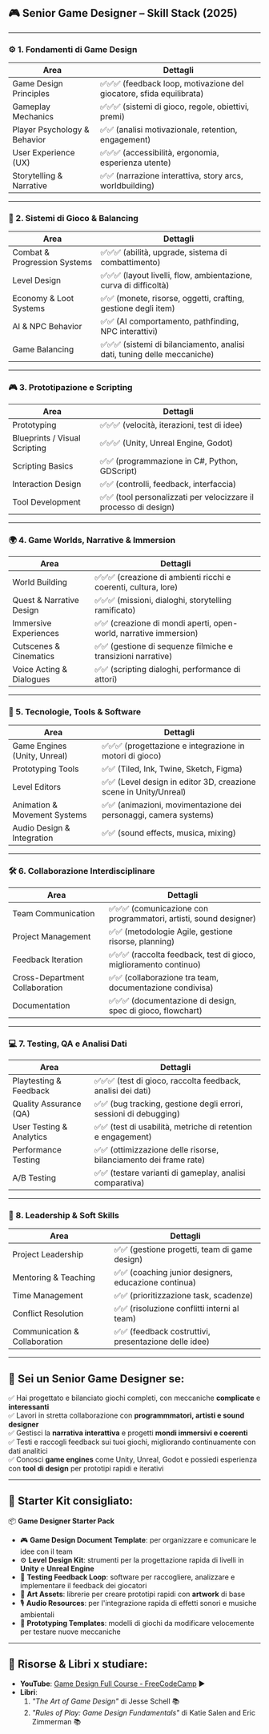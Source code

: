 ## 🎮 Senior Game Designer – Skill Stack (2025)

---

### ⚙️ 1. **Fondamenti di Game Design**

| Area                         | Dettagli                                                             |
| ---------------------------- | -------------------------------------------------------------------- |
| Game Design Principles       | ✅✅✅ (feedback loop, motivazione del giocatore, sfida equilibrata) |
| Gameplay Mechanics           | ✅✅✅ (sistemi di gioco, regole, obiettivi, premi)                  |
| Player Psychology & Behavior | ✅✅ (analisi motivazionale, retention, engagement)                  |
| User Experience (UX)         | ✅✅✅ (accessibilità, ergonomia, esperienza utente)                 |
| Storytelling & Narrative     | ✅✅ (narrazione interattiva, story arcs, worldbuilding)             |

---

### 🎨 2. **Sistemi di Gioco & Balancing**

| Area                         | Dettagli                                                                 |
| ---------------------------- | ------------------------------------------------------------------------ |
| Combat & Progression Systems | ✅✅✅ (abilità, upgrade, sistema di combattimento)                      |
| Level Design                 | ✅✅✅ (layout livelli, flow, ambientazione, curva di difficoltà)        |
| Economy & Loot Systems       | ✅✅ (monete, risorse, oggetti, crafting, gestione degli item)           |
| AI & NPC Behavior            | ✅✅ (AI comportamento, pathfinding, NPC interattivi)                    |
| Game Balancing               | ✅✅✅ (sistemi di bilanciamento, analisi dati, tuning delle meccaniche) |

---

### 🎮 3. **Prototipazione e Scripting**

| Area                          | Dettagli                                                         |
| ----------------------------- | ---------------------------------------------------------------- |
| Prototyping                   | ✅✅✅ (velocità, iterazioni, test di idee)                      |
| Blueprints / Visual Scripting | ✅✅✅ (Unity, Unreal Engine, Godot)                             |
| Scripting Basics              | ✅✅ (programmazione in C#, Python, GDScript)                    |
| Interaction Design            | ✅✅ (controlli, feedback, interfaccia)                          |
| Tool Development              | ✅✅ (tool personalizzati per velocizzare il processo di design) |

---

### 🌍 4. **Game Worlds, Narrative & Immersion**

| Area                     | Dettagli                                                          |
| ------------------------ | ----------------------------------------------------------------- |
| World Building           | ✅✅✅ (creazione di ambienti ricchi e coerenti, cultura, lore)   |
| Quest & Narrative Design | ✅✅✅ (missioni, dialoghi, storytelling ramificato)              |
| Immersive Experiences    | ✅✅ (creazione di mondi aperti, open-world, narrative immersion) |
| Cutscenes & Cinematics   | ✅✅ (gestione di sequenze filmiche e transizioni narrative)      |
| Voice Acting & Dialogues | ✅✅ (scripting dialoghi, performance di attori)                  |

---

### 🧪 5. **Tecnologie, Tools & Software**

| Area                         | Dettagli                                                          |
| ---------------------------- | ----------------------------------------------------------------- |
| Game Engines (Unity, Unreal) | ✅✅✅ (progettazione e integrazione in motori di gioco)          |
| Prototyping Tools            | ✅✅ (Tiled, Ink, Twine, Sketch, Figma)                           |
| Level Editors                | ✅✅ (Level design in editor 3D, creazione scene in Unity/Unreal) |
| Animation & Movement Systems | ✅✅ (animazioni, movimentazione dei personaggi, camera systems)  |
| Audio Design & Integration   | ✅✅ (sound effects, musica, mixing)                              |

---

### 🛠️ 6. **Collaborazione Interdisciplinare**

| Area                           | Dettagli                                                          |
| ------------------------------ | ----------------------------------------------------------------- |
| Team Communication             | ✅✅✅ (comunicazione con programmatori, artisti, sound designer) |
| Project Management             | ✅✅ (metodologie Agile, gestione risorse, planning)              |
| Feedback Iteration             | ✅✅✅ (raccolta feedback, test di gioco, miglioramento continuo) |
| Cross-Department Collaboration | ✅✅ (collaborazione tra team, documentazione condivisa)          |
| Documentation                  | ✅✅✅ (documentazione di design, spec di gioco, flowchart)       |

---

### 💻 7. **Testing, QA e Analisi Dati**

| Area                     | Dettagli                                                          |
| ------------------------ | ----------------------------------------------------------------- |
| Playtesting & Feedback   | ✅✅✅ (test di gioco, raccolta feedback, analisi dei dati)       |
| Quality Assurance (QA)   | ✅✅ (bug tracking, gestione degli errori, sessioni di debugging) |
| User Testing & Analytics | ✅✅ (test di usabilità, metriche di retention e engagement)      |
| Performance Testing      | ✅✅ (ottimizzazione delle risorse, bilanciamento dei frame rate) |
| A/B Testing              | ✅✅ (testare varianti di gameplay, analisi comparativa)          |

---

### 🌟 8. **Leadership & Soft Skills**

| Area                          | Dettagli                                              |
| ----------------------------- | ----------------------------------------------------- |
| Project Leadership            | ✅✅ (gestione progetti, team di game design)         |
| Mentoring & Teaching          | ✅✅ (coaching junior designers, educazione continua) |
| Time Management               | ✅✅ (prioritizzazione task, scadenze)                |
| Conflict Resolution           | ✅✅ (risoluzione conflitti interni al team)          |
| Communication & Collaboration | ✅✅ (feedback costruttivi, presentazione delle idee) |

---

## 🏁 Sei un **Senior Game Designer** se:

✅ Hai progettato e bilanciato giochi completi, con meccaniche **complicate** e **interessanti**  
✅ Lavori in stretta collaborazione con **programmmatori, artisti e sound designer**  
✅ Gestisci la **narrativa interattiva** e progetti **mondi immersivi e coerenti**  
✅ Testi e raccogli feedback sui tuoi giochi, migliorando continuamente con dati analitici  
✅ Conosci **game engines** come Unity, Unreal, Godot e possiedi esperienza con **tool di design** per prototipi rapidi e iterativi

---

## 🎁 **Starter Kit** consigliato:

📦 **Game Designer Starter Pack**

- 🎮 **Game Design Document Template**: per organizzare e comunicare le idee con il team
- ⚙️ **Level Design Kit**: strumenti per la progettazione rapida di livelli in **Unity** e **Unreal Engine**
- 🧪 **Testing Feedback Loop**: software per raccogliere, analizzare e implementare il feedback dei giocatori
- 🎨 **Art Assets**: librerie per creare prototipi rapidi con **artwork** di base
- 🎙️ **Audio Resources**: per l'integrazione rapida di effetti sonori e musiche ambientali
- 📄 **Prototyping Templates**: modelli di giochi da modificare velocemente per testare nuove meccaniche

---

## 📘 Risorse & Libri x studiare:

- **YouTube**: [Game Design Full Course - FreeCodeCamp](https://www.youtube.com/watch?v=lkYXHTh_58Q) ▶️
- **Libri**:
  1. _"The Art of Game Design"_ di Jesse Schell 📚
  2. _"Rules of Play: Game Design Fundamentals"_ di Katie Salen and Eric Zimmerman 📚
